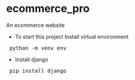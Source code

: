 # ecommerce_pro
An ecommerce website

- To start this project
Install virtual environment

<pre> python -m venv env </pre>

- Install django

<pre> pip install django </pre>